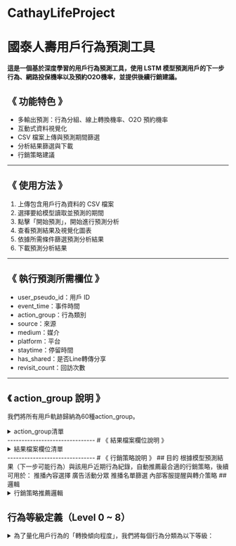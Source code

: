 # CathayLifeProject

# 國泰人壽用戶行為預測工具

**這是一個基於深度學習的用戶行為預測工具，使用 LSTM 模型預測用戶的下一步行為、網路投保機率以及預約O2O機率，並提供後續行銷建議。**

## 《 功能特色 》
- 多輸出預測：行為分組、線上轉換機率、O2O 預約機率
- 互動式資料視覺化
- CSV 檔案上傳與預測期間篩選
- 分析結果篩選與下載
- 行銷策略建議
  
-------------------------------

## 《 使用方法 》
1. 上傳包含用戶行為資料的 CSV 檔案
2. 選擇要給模型讀取並預測的期間
3. 點擊「開始預測」，開始進行預測分析
4. 查看預測結果及視覺化圖表
5. 依據所需條件篩選預測分析結果
6. 下載預測分析結果

-------------------------------

## 《 執行預測所需欄位 》
- user_pseudo_id：用戶 ID
- event_time：事件時間
- action_group：行為類別
- source：來源
- medium：媒介
- platform：平台
- staytime：停留時間
- has_shared：是否Line轉傳分享
- revisit_count：回訪次數

-------------------------------

## 《 action_group 說明 》
我們將所有用戶軌跡歸納為60種action_group。

<details>
<summary> action_group清單 </summary>
  
- 完成網路投保
- 完成O2O
- 線上繳費
- 資料填寫與確認
- 投保資格確認
- 方案確認
- 手機驗證碼
- 填寫預約資料
- 挑選預約顧問
- 預約顧問與商品諮詢
- 立即投保
- 保存與分享試算結果
- Line分享轉傳
- 保存與分享自由配、訂製組合結果
- 自由配－保障規劃試算結果
- 自由配－配置我的基金試算結果
- 訂製保險組合－人身規劃試算結果
- 訂製保險組合－投資規劃試算結果
- 我的保險試算結果
- 自由配
- 自由配－投資規劃
- 自由配－保障規劃
- 自由配－套餐
- 訂製保險組合
- 試算: 網投－旅平險－試算
- 試算: 網投－壽險－試算
- 試算: 網投－健康險－試算
- 試算: 網投－意外傷害險－試算
- 試算: 網投－年金險－試算
- 試算: 網投－投資型年金險－試算
- 試算: 壽險－試算
- 試算: 意外傷害險－試算
- 試算: 健康醫療險－實支實付－試算
- 試算: 健康醫療險－住院手術－試算
- 試算: 健康醫療險－長期照顧－試算
- 試算: 健康醫療險－重大疾病－試算
- 試算: 生涯推薦0-18－試算
- 試算: 生涯推薦19-34－試算
- 試算: 生涯推薦35-44－試算
- 試算: 生涯推薦61歲以上－試算
- 試算: 生涯推薦45-60－試算
- 試算: 其他試算
- 好康優惠
- 商品資訊頁－網投－旅平險
- 商品資訊頁－網投－壽險
- 商品資訊頁－網投－健康險
- 商品資訊頁－網投－意外傷害險
- 商品資訊頁－網投－年金險
- 商品資訊頁－網投－投資型年金險
- 商品資訊頁－旅行平安險
- 商品資訊頁－壽險
- 商品資訊頁－健康醫療險
- 商品資訊頁－意外傷害險
- 商品資訊頁－還本與年金型保險
- 商品資訊頁－投資型保險
- 商品資訊頁－主題商品
- 生涯推薦－商品資訊頁
- 找服務（尋求服務與客服）
- 保險視圖、保單明細、資產總覽、保險明細
- 其他
  
</details>
-------------------------------
# 《 結果檔案欄位說明 》
<details>
<summary> 結果檔案欄位清單 </summary>
  
### 用戶資訊：
- **user_pseudo_id**：用戶唯一識別碼
### 預測結果 - 下一步行動推薦：
系統會預測用戶最可能執行的前種行動，按機率排序：
- **Top1_next_action_group**：最可能的下一步行動類別
- **Top1_confidence**：Top1 預測的信心度分數
- **Top2_next_action_group**：第二可能的下一步行動類別  
- **Top2_confidence**：Top2 預測的信心度分數
- **Top3_next_action_group**：第三可能的下一步行動類別
- **Top3_confidence**：Top3 預測的信心度分數
- **Top4_next_action_group**：第四可能的下一步行動類別
- **Top4_confidence**：Top4 預測的信心度分數
- **Top5_next_action_group**：第五可能的下一步行動類別
- **Top5_confidence**：Top5 預測的信心度分數
### 轉換機率預測：
- **Online_conversion_prob**：網路投保轉換機率（0-1之間的數值）
- **O2O_reservation_prob**：O2O預約轉換機率（0-1之間的數值）
### 行銷策略建議：
- **Marketing_Strategy**：系統推薦的行銷策略
### 用戶行為歷史：
#### 最近一次行為記錄
- **last_event_time**：最近一次行為的時間紀錄
- **last_platform**：最近一次行為使用的平台
- **last_action**：最近一次行為的具體行動
- **last_action_group**：最近一次行為的行動類別
#### 歷史行為軌跡（過去2~10步）
系統記錄用戶過去2~10次的行為模式，數字代表時間順序（-2為倒數第2次，以此類推）：
- **-2_action** / **-2_action_group**：倒數第2次行為的具體行動與行動類別
- **-3_action** / **-3_action_group**：倒數第3次行為的具體行動與行動類別  
- **-4_action** / **-4_action_group**：倒數第4次行為的具體行動與行動類別
- **-5_action** / **-5_action_group**：倒數第5次行為的具體行動與行動類別
- **-6_action** / **-6_action_group**：倒數第6次行為的具體行動與行動類別
- **-7_action** / **-7_action_group**：倒數第7次行為的具體行動與行動類別
- **-8_action** / **-8_action_group**：倒數第8次行為的具體行動與行動類別
- **-9_action** / **-9_action_group**：倒數第9次行為的具體行動與行動類別
- **-10_action** / **-10_action_group**：倒數第10次行為的具體行動與行動類別
## 注意事項
- 信心度分數範圍為 0-1，數值越高代表預測越可靠
- 歷史行為欄位可能包含空值，表示該時間點無相關行為記錄
- 所有機率預測值均為模型基於歷史數據計算得出
</details>
-------------------------------
# 《 行銷策略說明 》
## 目的
根據模型預測結果（下一步可能行為）與該用戶近期行為紀錄，自動推薦最合適的行銷策略，後續可用於：
推播內容選擇
廣告活動分眾
推播名單篩選
內部客服提醒與轉介策略
## 邏輯
<details>
<summary> 行銷策略推薦邏輯 </summary>
  
系統會根據用戶 預測的**下一步行為**、**最近 10 步的行為紀錄**、以及 **最後一次行為時間**，判斷是否需要推播行銷建議，以及推播內容為何。  
  
下一步行為定義： 系統每次預測會輸出用戶 Top1~Top5 的下一步行為，並從其中選擇**最具商業價值且機率最高**的action_group作為推薦策略依據。

1. ***期間內（過去十步內）已完成轉換者，不再推行銷***：

  - **過去十步內曾「完成網路投保」者** ➡️ 標註此用戶於期間內已完成網路投保」
  - **過去十步內曾「完成O2O」者** ➡️ 標註此用戶於期間內已完成預約O2O」

2. ***期間內（過去十步內）未曾完成轉換者，行銷策略推薦邏輯***：
     
  - **下一步為：「其他 / 保險視圖、保單明細、資產總覽、保險明細」**
    - ➡️ 屬於低參與意圖，持續觀察，暫不進行行銷
      
  - **下一步為：「找服務（客服需求）」**
    - 若過去10步從未點過「找服務」 ➡️  提示「找服務」位於畫面上方選單
    - 若過去10步點過超過 3 次「找服務」 ➡️ 右下角阿發顯示「Hi，需要幫忙嗎？」
      
  - **下一步為：「商品資訊頁」**
    - 若最近一次行為不是「找服務 / 試算 / 自由配 / 訂製組合」，且最近 10 步中曾造訪商品資訊頁 3 次以上 ➡️ 顯示試算入口，推動進一步互動
  - **下一步為：「好康優惠」**
    - 若最近一次行為不是「好康優惠」➡️  彈窗展示好康優惠相關資訊

  - **下一步為：「自由配 / 訂製保險組合」**
    - 若最近 3 步皆未包含「自由配 / 訂製保險組合」➡️ 顯示引導彈窗：「三個問題找到最適合你的商品！」、「一鍵搭配個人化的商品組合，只要 2 分鐘！」等

  - **下一步為：「試算」**
    - 若最近一次行為不是「找服務 / 試算 / 自由配 / 訂製保險組合」➡️ 顯示引導彈窗：「只要 2 步驟，取得商品費用估算！」

  - **下一步為：「試算結果頁」**
    - 若最近一次行為是「試算 / 自由配 / 訂製保險組合」➡️ 提供進度提醒：「就快完成了！試算結果即將產生」

  - **下一步為：「保存或分享試算結果 / 保存或分享自由配、訂製組合結果 / Line 分享轉傳」**
    - 若最近 3 步中有任何行為包含「結果」，且，
      - 下一步為「保存與分享試算結果」➡️ 提示：「對試算結果有疑問嗎？預約免費專人解讀！」
      - 下一步為「Line 分享轉傳」➡️ 鼓勵推薦、提供分享回饋誘因。

  - **下一步為：「挑顧問 / 諮詢」**
    - ➡️ 推薦顧問：「這位專家最擅長XX險，3 分鐘內確認預約」

  - **下一步為：「立即投保」**
    - ➡️ 橫幅 CTA：「立即投保享優惠！」

  - **下一步為：「方案確認 / 投保資格確認 / 資料填寫與確認 / 線上繳費 / 填寫預約資料 / 手機驗證碼」**
    - 若最近一次行為後超過 30 分鐘未行動 ➡️ 發送 EDM 引導用戶回流程
    - 若 5 分鐘內剛完成前一個轉換步驟 ➡️ 呈現進度提醒（例如：距離完成只差 2 步）

  - **下一步為：「完成網路投保 / 完成 O2O」**
    - 若最近一次行為後超過 30 分鐘未行動 ➡️ EDM 提醒尚未完成，引導用戶回流程
    - 若 5 分鐘內剛完成前一個轉換步驟 ➡️  呈現進度提醒（例如：距離完成只差 1 步）
</details>

## 行為等級定義（Level 0 ~ 8）
<details>
<summary> 為了量化用戶行為的「轉換傾向程度」，我們將每個行為分類為以下等級：</summary>


| 等級 | 類型說明                       | 代表行為範例                             |
|------|--------------------------------|------------------------------------------|
| 0    | 非核心瀏覽                | 其他、保單明細瀏覽、找客服              |
| 1    | 尋求服務類                | 找服務（尋求服務與客服）              |
| 2    | 商品探索                  | 各類商品資訊頁、好康優惠              |
| 3    | 開始探索保險規劃工具        | 自由配、訂製組合、各類試算行為                          |
| 4    | 完成試算、完成組合          | 各種試算及組合結果頁面             |
| 5    | 分享或保存結果             | 保存與分享試算結果、保存與分享自由配或訂製組合結果、Line 分享轉傳              |
| 6    | 進入轉換流程               | 挑選預約顧問、預約顧問與商品諮詢、立即投保              |
| 7    | 轉換流程                  | 填寫預約資料、資料填寫與確認、投保資格確認、方案確認、手機驗證碼、線上繳費                |
| 8    | 完成轉換                  | 完成網路投保、完成O2O                   |

</details>
